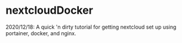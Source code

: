 # nextcloudDocker
2020/12/18: A quick 'n dirty tutorial for getting nextcloud set up using portainer, docker, and nginx.
